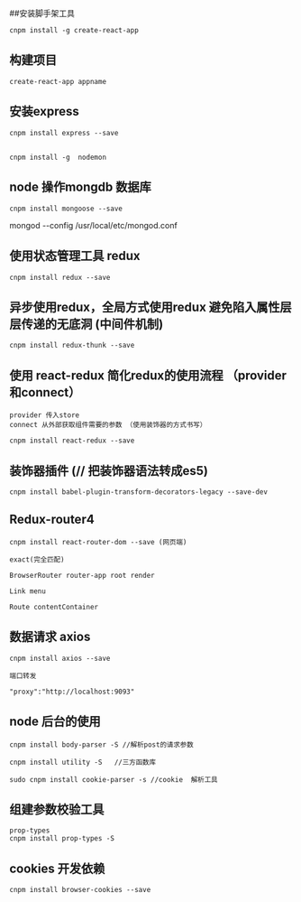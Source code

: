 ##安装脚手架工具

    cnpm install -g create-react-app


## 构建项目

    create-react-app appname

## 安装express

    cnpm install express --save

##
    cnpm install -g  nodemon

## node 操作mongdb 数据库
    cnpm install mongoose --save

mongod --config /usr/local/etc/mongod.conf

## 使用状态管理工具 redux

    cnpm install redux --save

## 异步使用redux，全局方式使用redux 避免陷入属性层层传递的无底洞 (中间件机制)

    cnpm install redux-thunk --save

## 使用 react-redux   简化redux的使用流程 （provider和connect）

    provider 传入store
    connect 从外部获取组件需要的参数 （使用装饰器的方式书写）

    cnpm install react-redux --save

## 装饰器插件  (// 把装饰器语法转成es5)
    cnpm install babel-plugin-transform-decorators-legacy --save-dev


## Redux-router4

    cnpm install react-router-dom --save (网页端)

    exact(完全匹配)

    BrowserRouter router-app root render

    Link menu

    Route contentContainer


## 数据请求 axios

    cnpm install axios --save 

    端口转发

    "proxy":"http://localhost:9093"


## node 后台的使用
    cnpm install body-parser -S //解析post的请求参数

    cnpm install utility -S   //三方函数库

    sudo cnpm install cookie-parser -s //cookie  解析工具


## 组建参数校验工具
    prop-types
    cnpm install prop-types -S


## cookies 开发依赖

    cnpm install browser-cookies --save
    


